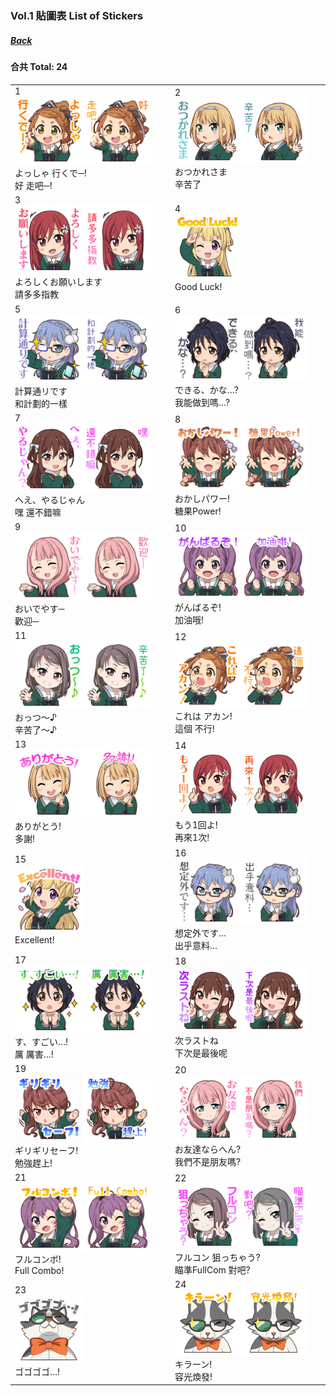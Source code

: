 ### Vol.1 貼圖表 List of Stickers<br>
##### [Back](Stickers_List.md)

#### 合共 Total: 24<br>

<table>
 <tr>
<td>1<br><img src="../../../Img/Nanaon/Stamp/Original/10000001.png" width="45%"><img src="../../../Img/Nanaon/Stamp/CHT/10000001.png" width="45%"><br>よっしゃ 行くで─!<br>好 走吧─!</td>
<td>2<br><img src="../../../Img/Nanaon/Stamp/Original/10000002.png" width="45%"><img src="../../../Img/Nanaon/Stamp/CHT/10000002.png" width="45%"><br>おつかれさま<br>辛苦了</td>
 </tr>
 <tr>
<td>3<br><img src="../../../Img/Nanaon/Stamp/Original/10000003.png" width="45%"><img src="../../../Img/Nanaon/Stamp/CHT/10000003.png" width="45%"><br>よろしくお願いします<br>請多多指教</td>
<td>4<br><img src="../../../Img/Nanaon/Stamp/Original/10000004.png" width="45%"><br>Good Luck!</td>
 </tr>
 <tr>
<td>5<br><img src="../../../Img/Nanaon/Stamp/Original/10000005.png" width="45%"><img src="../../../Img/Nanaon/Stamp/CHT/10000005.png" width="45%"><br>計算通リです<br>和計劃的一樣</td>
<td>6<br><img src="../../../Img/Nanaon/Stamp/Original/10000006.png" width="45%"><img src="../../../Img/Nanaon/Stamp/CHT/10000006.png" width="45%"><br>できる、かな…?<br>我能做到嗎…?</td>
 </tr>
 <tr>
<td>7<br><img src="../../../Img/Nanaon/Stamp/Original/10000007.png" width="45%"><img src="../../../Img/Nanaon/Stamp/CHT/10000007.png" width="45%"><br>ヘえ、やるじゃん<br>嘿 還不錯嘛</td>
<td>8<br><img src="../../../Img/Nanaon/Stamp/Original/10000008.png" width="45%"><img src="../../../Img/Nanaon/Stamp/CHT/10000008.png" width="45%"><br>おかしパワー!<br>糖果Power!</td>
 </tr>
 <tr>
<td>9<br><img src="../../../Img/Nanaon/Stamp/Original/10000009.png" width="45%"><img src="../../../Img/Nanaon/Stamp/CHT/10000009.png" width="45%"><br>おいでやす─<br>歡迎─</td>
<td>10<br><img src="../../../Img/Nanaon/Stamp/Original/10000010.png" width="45%"><img src="../../../Img/Nanaon/Stamp/CHT/10000010.png" width="45%"><br>がんばるぞ!<br>加油哦!</td>
 </tr>
 <tr>
<td>11<br><img src="../../../Img/Nanaon/Stamp/Original/10000011.png" width="45%"><img src="../../../Img/Nanaon/Stamp/CHT/10000011.png" width="45%"><br>おっつ〜♪<br>辛苦了〜♪</td>
<td>12<br><img src="../../../Img/Nanaon/Stamp/Original/10000012.png" width="45%"><img src="../../../Img/Nanaon/Stamp/CHT/10000012.png" width="45%"><br>これは アカン!<br>這個 不行!</td>
 </tr>
 <tr>
<td>13<br><img src="../../../Img/Nanaon/Stamp/Original/10000013.png" width="45%"><img src="../../../Img/Nanaon/Stamp/CHT/10000013.png" width="45%"><br>ありがとう!<br>多謝!</td>
<td>14<br><img src="../../../Img/Nanaon/Stamp/Original/10000014.png" width="45%"><img src="../../../Img/Nanaon/Stamp/CHT/10000014.png" width="45%"><br>もう1回よ!<br>再來1次!</td>
 </tr>
 <tr>
<td>15<br><img src="../../../Img/Nanaon/Stamp/Original/10000015.png" width="45%"><br>Excellent!</td>
<td>16<br><img src="../../../Img/Nanaon/Stamp/Original/10000016.png" width="45%"><img src="../../../Img/Nanaon/Stamp/CHT/10000016.png" width="45%"><br>想定外です…<br>出乎意料…</td>
 </tr>
 <tr>
<td>17<br><img src="../../../Img/Nanaon/Stamp/Original/10000017.png" width="45%"><img src="../../../Img/Nanaon/Stamp/CHT/10000017.png" width="45%"><br>す、すごい…!<br>厲 厲害…!</td>
<td>18<br><img src="../../../Img/Nanaon/Stamp/Original/10000018.png" width="45%"><img src="../../../Img/Nanaon/Stamp/CHT/10000018.png" width="45%"><br>次ラストね<br>下次是最後呢</td>
 </tr>
 <tr>
<td>19<br><img src="../../../Img/Nanaon/Stamp/Original/10000019.png" width="45%"><img src="../../../Img/Nanaon/Stamp/CHT/10000019.png" width="45%"><br>ギリギリセーフ!<br>勉強趕上!</td>
<td>20<br><img src="../../../Img/Nanaon/Stamp/Original/10000020.png" width="45%"><img src="../../../Img/Nanaon/Stamp/CHT/10000020.png" width="45%"><br>お友達ならへん?<br>我們不是朋友嗎?</td>
 </tr>
 <tr>
<td>21<br><img src="../../../Img/Nanaon/Stamp/Original/10000021.png" width="45%"><img src="../../../Img/Nanaon/Stamp/CHT/10000021.png" width="45%"><br>フルコンボ!<br>Full Combo!</td>
<td>22<br><img src="../../../Img/Nanaon/Stamp/Original/10000022.png" width="45%"><img src="../../../Img/Nanaon/Stamp/CHT/10000022.png" width="45%"><br>フルコン 狙っちゃう?<br>瞄準FullCom 對吧?</td>
 </tr>
 <tr>
<td>23<br><img src="../../../Img/Nanaon/Stamp/Original/10000023.png" width="45%"><br>ゴゴゴゴ…!</td>
<td>24<br><img src="../../../Img/Nanaon/Stamp/Original/10000024.png" width="45%"><img src="../../../Img/Nanaon/Stamp/CHT/10000024.png" width="45%"><br>キラーン!<br>容光煥發!</td>
 </tr>
</table>
